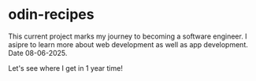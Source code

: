 # odin-recipes
This current project marks my journey to becoming a software engineer. I asipre to learn more about web development as well as app development. 
Date 08-06-2025.

Let's see where I get in 1 year time! 